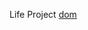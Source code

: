 Life Project
[dom](https://idb1285072.github.io/ESS_JavaScript/important_topic/26_dom_manipulation_traversal/)
